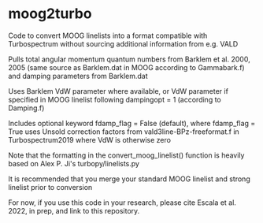 # moog2turbo
Code to convert MOOG linelists into a format compatible with Turbospectrum without sourcing additional information from e.g. VALD

Pulls total angular momentum quantum numbers from Barklem et al. 2000, 2005
(same source as Barklem.dat in MOOG according to Gammabark.f) and damping parameters from Barklem.dat

Uses Barklem VdW parameter where available, or VdW parameter
if specified in MOOG linelist following dampingopt = 1 (according to Damping.f)

Includes optional keyword fdamp_flag = False (default), where
fdamp_flag = True uses Unsold correction factors from vald3line-BPz-freeformat.f
in Turbospectrum2019 where VdW is otherwise zero

Note that the formatting in the convert_moog_linelist() function is 
heavily based on Alex P. Ji's turbopy/linelists.py

It is recommended that you merge your standard MOOG linelist and strong linelist prior to conversion

For now, if you use this code in your research, please cite Escala et al. 2022, in prep, and link to this repository.

